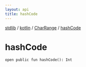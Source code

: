 ```yaml
---
layout: api
title: hashCode
---
```

[stdlib](../../index.html) / [kotlin](../index.html) / [CharRange](index.html) / [hashCode](hashCode.html)

# hashCode

```
open public fun hashCode(): Int
```
